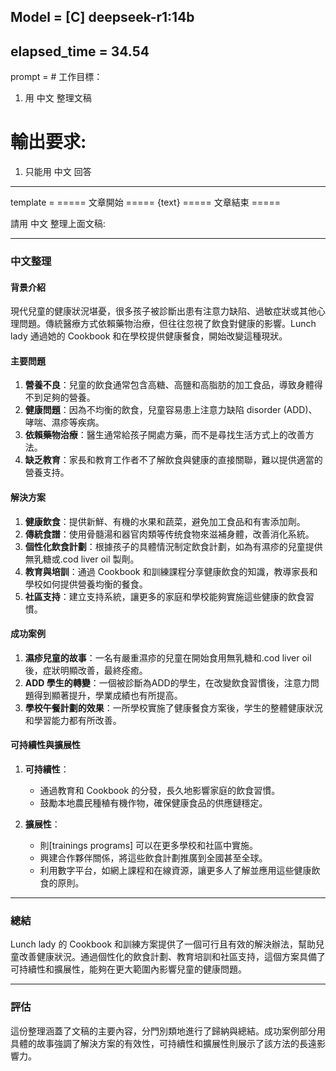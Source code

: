 Model = [C] deepseek-r1:14b
---

elapsed_time = 34.54
---

prompt = # 工作目標：
1. 用 中文 整理文稿
# 輸出要求:
1. 只能用 中文 回答

---

template = 
===== 文章開始 =====
{text}
===== 文章結束 =====

請用 中文 整理上面文稿:

---

### 中文整理

#### 背景介紹
現代兒童的健康狀況堪憂，很多孩子被診斷出患有注意力缺陷、過敏症狀或其他心理問題。傳統醫療方式依賴藥物治療，但往往忽視了飲食對健康的影響。Lunch lady 通過她的 Cookbook 和在學校提供健康餐食，開始改變這種現狀。

#### 主要問題
1. **營養不良**：兒童的飲食通常包含高糖、高鹽和高脂肪的加工食品，導致身體得不到足夠的營養。
2. **健康問題**：因為不均衡的飲食，兒童容易患上注意力缺陷 disorder (ADD)、哮喘、濕疹等疾病。
3. **依賴藥物治療**：醫生通常給孩子開處方藥，而不是尋找生活方式上的改善方法。
4. **缺乏教育**：家長和教育工作者不了解飲食與健康的直接關聯，難以提供適當的營養支持。

#### 解決方案
1. **健康飲食**：提供新鮮、有機的水果和蔬菜，避免加工食品和有害添加劑。
2. **傳統食譜**：使用骨髓湯和器官肉類等传统食物來滋補身體，改善消化系統。
3. **個性化飲食計劃**：根據孩子的具體情況制定飲食計劃，如為有濕疹的兒童提供無乳糖或.cod liver oil 製劑。
4. **教育與培訓**：通過 Cookbook 和訓練課程分享健康飲食的知識，教導家長和學校如何提供營養均衡的餐食。
5. **社區支持**：建立支持系統，讓更多的家庭和學校能夠實施這些健康的飲食習慣。

#### 成功案例
1. **濕疹兒童的故事**：一名有嚴重濕疹的兒童在開始食用無乳糖和.cod liver oil後，症狀明顯改善，最終痊癒。
2. **ADD 學生的轉變**：一個被診斷為ADD的學生，在改變飲食習慣後，注意力問題得到顯著提升，學業成績也有所提高。
3. **學校午餐計劃的效果**：一所學校實施了健康餐食方案後，学生的整體健康狀況和學習能力都有所改善。

#### 可持續性與擴展性
1. **可持續性**：
   - 通過教育和 Cookbook 的分發，長久地影響家庭的飲食習慣。
   - 鼓勵本地農民種稙有機作物，確保健康食品的供應鏈穩定。
   
2. **擴展性**：
   - 則[trainings programs] 可以在更多學校和社區中實施。
   - 興建合作夥伴關係，將這些飲食計劃推廣到全國甚至全球。
   - 利用數字平台，如網上課程和在線資源，讓更多人了解並應用這些健康飲食的原則。

---

### 總結
Lunch lady 的 Cookbook 和訓練方案提供了一個可行且有效的解決辦法，幫助兒童改善健康狀況。通過個性化的飲食計劃、教育培訓和社區支持，這個方案具備了可持續性和擴展性，能夠在更大範圍內影響兒童的健康問題。

---

### 評估
這份整理涵蓋了文稿的主要內容，分門別類地進行了歸納與總結。成功案例部分用具體的故事強調了解決方案的有效性，可持續性和擴展性則展示了該方法的長遠影響力。